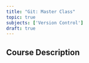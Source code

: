 ```yaml
---
title: "Git: Master Class"
topic: true
subjects: ['Version Control']
draft: true
---
```


## Course Description